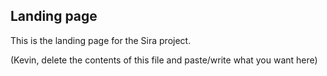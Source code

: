 ## Landing page

This is the landing page for the Sira project. 

(Kevin, delete the contents of this file and paste/write what you want here)